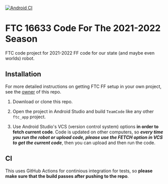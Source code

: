 [![Android CI](https://github.com/AlessioToniolo/FTC-16633-2022/actions/workflows/CI.yaml/badge.svg)](https://github.com/AlessioToniolo/FTC-16633-2022/actions/workflows/CI.yaml) <br>
# FTC 16633 Code For The 2021-2022 Season

FTC code project for 2021-2022 FF code for our state (and maybe even worlds) robot.

## Installation

For more detailed instructions on getting FTC FF setup in your own project, see the [owner](https://github.com/AlessioToniolo) of this repo.

1. Download or clone this repo.

1. Open the project in Android Studio and build `TeamCode` like any other `ftc_app` project.

1. Use Android Studio's VCS (version control system) options **in order to fetch current code**. Code is updated on other computers, so ***every time you run the robot or upload code, please use the FETCH option in VCS to get the current code***, then you can upload and then run the code.

## CI
This uses GitHub Actions for continious integration for tests, so **please make sure that the build passes after pushing to the repo**.
